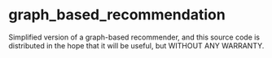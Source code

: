 # graph_based_recommendation
Simplified version of a graph-based recommender, and this source code is distributed in the hope that it will be useful, but WITHOUT ANY WARRANTY.
